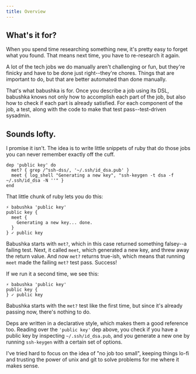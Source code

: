 ```yaml
---
title: Overview
---
```



## What's it for?

When you spend time researching something new, it's pretty easy to forget what you found. That means next time, you have to re-research it again.

A lot of the tech jobs we do manually aren't challenging or fun, but they're finicky and have to be done just right--they're chores. Things that are important to do, but that are better automated than done manually.

That's what babushka is for. Once you describe a job using its DSL, babushka knows not only how to accomplish each part of the job, but also how to check if each part is already satisfied. For each component of the job, a test, along with the code to make that test pass--test-driven sysadmin.


## Sounds lofty.

I promise it isn't. The idea is to write little snippets of ruby that do those jobs you can never remember exactly off the cuff.

    dep 'public key' do
      met? { grep /^ssh-dss/, '~/.ssh/id_dsa.pub' }
      meet { log_shell "Generating a new key", "ssh-keygen -t dsa -f ~/.ssh/id_dsa -N ''" }
    end

That little chunk of ruby lets you do this:

    ⚡ babushka 'public key'
    public key {
      meet {
        Generating a new key... done.
      }
    } ✓ public key

Babushka starts with `met?`, which in this case returned something falsey--a failing test. Next, it called `meet`, which generated a new key, and threw away the return value. And now `met?` returns true-ish, which means that running `meet` made the failing `met?` test pass. Success!

If we run it a second time, we see this:

    ⚡ babushka 'public key'
    public key {
    } ✓ public key

Babushka starts with the `met?` test like the first time, but since it's already passing now, there's nothing to do.



Deps are written in a declarative style, which makes them a good reference too. Reading over the `'public key'` dep above, you check if you have a public key by inspecting `~/.ssh/id_dsa.pub`, and you generate a new one by running `ssh-keygen` with a certain set of options.

I've tried hard to focus on the idea of "no job too small", keeping things lo-fi and trusting the power of unix and git to solve problems for me where it makes sense.
